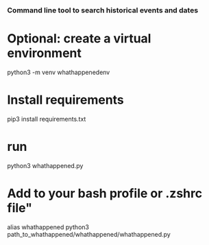 ### Command line tool to search historical events and dates
# Optional: create a virtual environment
python3 -m venv whathappenedenv
# Install requirements
pip3 install requirements.txt
# run
 python3 whathappened.py
# Add to your bash profile or .zshrc file"
alias whathappened python3 path_to_whathappened/whathappened/whathappened.py
